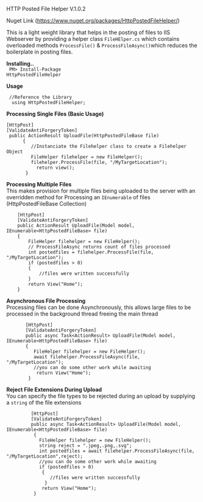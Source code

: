 
HTTP Posted File Helper V.1.0.2

Nuget Link (https://www.nuget.org/packages/HttpPostedFileHelper/)

This is a light weight library that helps in the posting of files to IIS Webserver by providing a helper class <code>FileHElper.cs</code> which contains overloaded methods <code>ProcessFile()</code> & <code>ProcessFileAsync()</code>which reduces the boilerplate in posting files.

**Installing..**<br>
<code>  PM> Install-Package HttpPostedFileHelper </code>

**Usage**<br>

     //Reference the Library
      using HttpPostedFileHelper;

**Processing Single Files (Basic Usage)**
    
    [HttpPost]  
    [ValidateAntiForgeryToken] 
     public ActionResult UploadFile(HttpPostedFileBase file)
          {
             //Instanciate the Filehelper class to create a Filehelper Object
             FileHelper filehelper = new FileHelper();
             filehelper.ProcessFile(file, "/MyTargetLocation");
               return view();
           }

     
  **Processing Multiple Files**<br>
   This makes provision for multiple files being uploaded to the server with an overridden method
   for Processing an <code>IEnumerable</code> of files (HttpPostedFileBase Collection)
                  
        [HttpPost]
        [ValidateAntiForgeryToken]
        public ActionResult UploadFile(Model model, IEnumerable<HttpPostedFileBase> file)
        {
            FileHelper filehelper = new FileHelper();
            // ProcessFileAsync returns count of files processed           
            int postedfiles = filehelper.ProcessFile(file, "/MyTargetLocation");
            if (postedfiles > 0)
            {
                //files were written successfully
            }           
            return View("Home");
        }

    
   **Asynchronous File Processing**<br>
       Processing files can be done Asynchronously, this allows large files to be processed in the background thread freeing the main          thread
             
           [HttpPost]
           [ValidateAntiForgeryToken]
           public async Task<ActionResult> UploadFile(Model model, IEnumerable<HttpPostedFileBase> file)
           {
              FileHelper filehelper = new FileHelper();          
              await filehelper.ProcessFileAsync(file, "/MyTargetLocation");
              //you can do some other work while awaiting          
               return View("Home");
            }
          
          
   **Reject File Extensions During Upload**<br>
       You can specify the file types to be rejected during an upload by supplying a <code>string</code> of the file extensions         
               
             [HttpPost]
             [ValidateAntiForgeryToken]
             public async Task<ActionResult> UploadFile(Model model, IEnumerable<HttpPostedFileBase> file)
              {
                FileHelper filehelper = new FileHelper();
                string reject = ".jpeg,.png,.svg";
                int postedfiles = await filehelper.ProcessFileAsync(file, "/MyTargetLocation",reject);
                //you can do some other work while awaiting   
                if (postedfiles > 0)
                 {
                    //files were written successfully
                  }   
                 return View("Home");
              }
  

